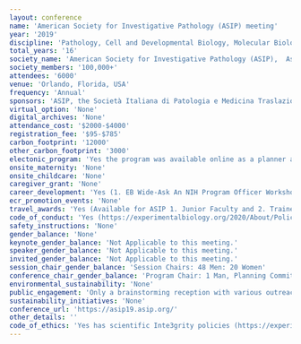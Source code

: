 ```yaml
---
layout: conference 
name: 'American Society for Investigative Pathology (ASIP) meeting'
year: '2019'
discipline: 'Pathology, Cell and Developmental Biology, Molecular Biology'
total_years: '16'
society_name: 'American Society for Investigative Pathology (ASIP),  Association of Molecular Pathology (AMP), Association for Pathology Chairs (APC), American Society for Matrix Biology (ASMB), Histochemical Society (HCS), Society for Cardiovascular Pathology (SCVP), Society for Toxicologic Pathology (STP), American College of Veterinary Pathologists (ACVP), and the Italian Society of Pathology and Translational Medicine (SIPMeT)'
society_members: '100,000+'
attendees: '6000'
venue: 'Orlando, Florida, USA'
frequency: 'Annual'
sponsors: 'ASIP, the Società Italiana di Patologia e Medicina Traslazionale /Italian Society of Pathology and Translational Medicine (SIPMeT),ASBMB, ASPET, American Physiological Society, American Association for Anatomy,BAKER, COY Lab Products, Earlier.org, Elsevier, FLUIDIGM, PELTON Therapeutics, SAMSARA, A.D.Sobel, Gall Award Fund for Excellence in Cardiovascular Research, Gotlieb, Hans-Monga, Marion and Lawrence Muller Memorial Fund for Excellence in Inflammation Research, George K.Michalopulous Junior Faculty Travel Award Fund, Pathology Leadership Fund, Rojkind-Monga, E.R Stowell'
virtual_option: 'None'
digital_archives: 'None'
attendance_cost: '$2000-$4000'
registration_fee: '$95-$785'
carbon_footprint: '12000'
other_carbon_footprint: '3000'
electonic_program: 'Yes the program was available online as a planner and a .pdf file.'
onsite_maternity: 'None'
onsite_childcare: 'None'
caregiver_grant: 'None'
career_development: 'Yes (1. EB Wide-Ask An NIH Program Officer Workshop: Tips for New and Early Stage Investigators:Planning for Success: Navigating Your First Faculty Position  2. Workshop: Career Speed-Networking Luncheon: Conversations with Experts  3.           XXth Annual Workshop in Graduate Education in Pathology: Training and Fellowship Grants  4. Lunch and Learn: The ABCs of the IDP, A Mentoring Workshop  5. Lunch and Learn: Science, Dollars, and Outcomes: The Critical Pieces of Budgeting You Cant Work Without   6. ASIP Scientific Sleuthing of Human Disease for Undergraduate Students and High School Teachers and Students )'
ecr_promotion_events: 'None'
travel_awards: 'Yes (Available for ASIP 1. Junior Faculty and 2. Trainee Member (Undergraduate Student, Pre-Doctoral Trainee, Post-Doctoral Fellow, Senior Post-Doctoral Fellow))'
code_of_conduct: 'Yes (https://experimentalbiology.org/2020/About/Policies.aspx#FAQLink262)'
safety_instructions: 'None'
gender_balance: 'None'
keynote_gender_balance: 'Not Applicable to this meeting.'
speaker_gender_balance: 'Not Applicable to this meeting.'
invited_gender_balance: 'Not Applicable to this meeting.'
session_chair_gender_balance: 'Session Chairs: 48 Men: 20 Women'
conference_chair_gender_balance: 'Program Chair: 1 Man, Planning Committee: 17 Men: 10 Women'
environmental_sustainability: 'None'
public_engagement: 'Only a brainstorming reception with various outreach programs to intorduce outreach platforms also Give a Day of Service: Habitat for Humanity'
sustainability_initiatives: 'None'
conference_url: 'https://asip19.asip.org/'
other_details: ''
code_of_ethics: 'Yes has scientific Inte3grity policies (https://experimentalbiology.org/2020/About/Policies.aspx#FAQLink260)'
---
```

